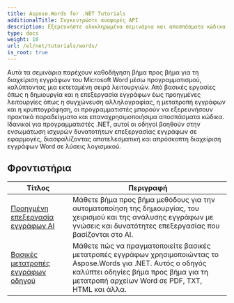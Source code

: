 ```yaml
---
title: Aspose.Words for .NET Tutorials
additionalTitle: Συγκεντρώστε αναφορές API
description: Εξερευνήστε ολοκληρωμένα σεμινάρια και αποσπάσματα κώδικα για το Aspose.Words για .NET! Από τα βασικά για αρχάριους έως τις προηγμένες λειτουργίες, παρέχετε οδηγίες βήμα προς βήμα.
type: docs
weight: 10
url: /el/net/tutorials/words/
is_root: true
---
```


Αυτά τα σεμινάρια παρέχουν καθοδήγηση βήμα προς βήμα για τη διαχείριση εγγράφων του Microsoft Word μέσω προγραμματισμού, καλύπτοντας μια εκτεταμένη σειρά λειτουργιών. Από βασικές εργασίες όπως η δημιουργία και η επεξεργασία εγγράφων έως προηγμένες λειτουργίες όπως η συγχώνευση αλληλογραφίας, η μετατροπή εγγράφων και η κρυπτογράφηση, οι προγραμματιστές μπορούν να εξερευνήσουν πρακτικά παραδείγματα και επαναχρησιμοποιήσιμα αποσπάσματα κώδικα. Ιδανικοί για προγραμματιστές .NET, αυτοί οι οδηγοί βοηθούν στην ενσωμάτωση ισχυρών δυνατοτήτων επεξεργασίας εγγράφων σε εφαρμογές, διασφαλίζοντας αποτελεσματική και απρόσκοπτη διαχείριση εγγράφων Word σε λύσεις λογισμικού.

## Φροντιστήρια
| Τίτλος | Περιγραφή |
| --- | --- | 
| [Προηγμένη επεξεργασία εγγράφων AI](./advanced-ai-document-processing/) | Μάθετε βήμα προς βήμα μεθόδους για την αυτοματοποίηση της δημιουργίας, του χειρισμού και της ανάλυσης εγγράφων με γνώσεις και δυνατότητες επεξεργασίας που βασίζονται στο AI. |
| [Βασικές μετατροπές εγγράφων οδηγού](./essential-guide-document-conversions/) | Μάθετε πώς να πραγματοποιείτε βασικές μετατροπές εγγράφων χρησιμοποιώντας το Aspose.Words για .NET. Αυτός ο οδηγός καλύπτει οδηγίες βήμα προς βήμα για τη μετατροπή αρχείων Word σε PDF, TXT, HTML και άλλα. | 